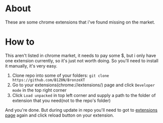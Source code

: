 # About

These are some chrome extensions that i've found missing on the market.

# How to

This aren't listed in chrome market, it needs to pay some $, but i only have one extension currently, so it's just not worth doing.
So you'll need to install it manually, it's very easy.

1. Clone repo into some of your folders: `git clone https://github.com/B1Z0N/BronzeXT`
2. Go to your extensions(chrome://extensions/) page and click `Developer mode` in the top right corner
3. Click `Load unpacked` in top left corner and supply a path to the folder of extension that you need(not to the repo's folder)

And you're done. But during update in repo you'll need to got to [extensions page](chrome://extensions/) again and click reload button on your extension.
